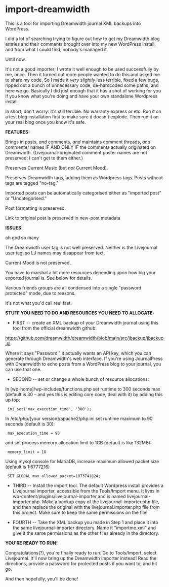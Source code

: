 # import-dreamwidth
This is a tool for importing Dreamwidth journal XML backups into WordPress.

I did a lot of searching trying to figure out how to get my Dreamwidth blog entries and their comments brought over into my new WordPress install, and from what I could find, nobody's managed it.

Until now.

It's not a good importer; I wrote it well enough to be used successfully by me, once. Then it turned out more people wanted to do this and asked me to share my code. So I made it _very slightly_ less terrible, fixed a few bugs, ripped out a bunch of unnecessary code, de-hardcoded some paths, and here we go. Basically I did just enough that it has a shot of working for you if you know what you're doing and have your own standalone Wordpress install.

In short, don't worry: it's still terrible. No warranty express or etc. Run it on a test blog installation first to make sure it doesn't explode. Then run it on your real blog once you know it's safe.


**FEATURES:**

Brings in posts, _and_ comments, _and_ maintains comment threads, _and_ commenter names IF AND ONLY IF the comments actually originated on Dreamwidth. (Livejournal-originated comment poster names are not preserved; I can't get to them either.)

Preserves Current Music (but _not_ Current Mood).

Preserves Dreamwidth tags, adding them as Wordpress tags. Posts without tags are tagged "no-tag."

Imported posts can be automatically categorised either as "imported post" or "Uncategorised."

Post formatting is preserved.

Link to original post is preserved in new-post metadata


**ISSUES:**

oh god so many

The Dreamwidth user tag is not well preserved. Neither is the Livejournal user tag, so LJ names may disappear from text.

Current Mood is not preserved.

You have to marshal a lot more resources depending upon how big your exported journal is. See below for details.

Various friends groups are all condensed into a single "password protected" mode, due to reasons.

It's not what you'd call real fast.


**STUFF YOU NEED TO DO AND RESOURCES YOU NEED TO ALLOCATE:**

* FIRST -- create an XML backup of your Dreamwidth journal using this tool from the official dreamwidth github:

https://github.com/dreamwidth/dreamwidth/blob/main/src/jbackup/jbackup.pl

Where it says "Password," it actually wants an API key, which you can generate through Dreamwidth's web interface. If you're using JournalPress with Dreamwidth to echo posts from a WordPress blog to your journal, you can use that one.

* SECOND -- set or change a whole bunch of resource allocations:

In [wp-home]/wp-includes/functions.php set runtime to 300 seconds max (default is 30 – and yes this is editing core code, deal with it) by adding this up top:

     ini_set('max_execution_time', '300');

In /etc/php/[your version]/apache2/php.ini set runtime maximum to 90 seconds (default is 30):

     max_execution_time = 90

and set process memory allocation limit to 1GB (default is like 132MB):

     memory_limit = 1G

Using mysql console for MariaDB, increase maximum allowed packet size (default is 1:6777216)

     SET GLOBAL max_allowed_packet=1073741824;

* THIRD -- Install the import tool. The default Wordpress install provides a Livejournal importer, accessible from the Tools/Import menu. It lives in wp-content/plugins/livejournal-importer and is named livejournal-importer.php. Make a backup copy of the livejournal-importer.php file, and then replace the original with the livejournal.importer.php file from this project. Make sure to keep the same permissions on the file!

* FOURTH -- Take the XML backup you made in Step 1 and place it into the same livejournal-importer directory. Name it "importme.xml" and give it the same permissions as the other files already in the directory.


**YOU'RE READY TO RUN!**

Congratulations(?), you're finally ready to run. Go to Tools/Import, select Livejournal. It'll now bring up the Dreamwidth importer instead! Read the directions, provide a password for protected posts if you want to, and hit go.

And then hopefully, you'll be done!
